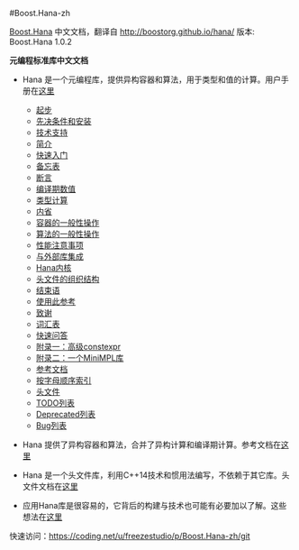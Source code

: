 #Boost.Hana-zh

[Boost.Hana](https://github.com/boostorg/hana) 中文文档，翻译自 <http://boostorg.github.io/hana/>
版本: Boost.Hana 1.0.2

**元编程标准库中文文档**

* Hana 是一个元编程库，提供异构容器和算法，用于类型和值的计算。用户手册在[这里](./hana-zh.md)

    * [起步](./hana-zh.md#起步)
    * [先决条件和安装](./hana-zh.md#先决条件和安装)
    * [技术支持](./hana-zh.md#技术支持)
    * [简介](./hana-zh.md#简介)
    * [快速入门](./hana-zh.md#快速入门)
    * [备忘表](./hana-zh.md#备忘表)
    * [断言](./hana-zh.md#断言)
    * [编译期数值](./hana-zh.md#编译期数值)
    * [类型计算](./hana-zh.md#类型计算)
    * [内省](./hana-zh.md#内省)
    * [容器的一般性操作](./hana-zh.md#容器的一般性操作)
    * [算法的一般性操作](./hana-zh.md#算法的一般性操作)
    * [性能注意事项](./hana-zh.md#性能注意事项)
    * [与外部库集成](./hana-zh.md#与外部库集成)
    * [Hana内核](./hana-zh.md#Hana内核)
    * [头文件的组织结构](./hana-zh.md#头文件的组织结构)
    * [结束语](./hana-zh.md#结束语)
    * [使用此参考](./hana-zh.md#使用此参考)
    * [致谢](./hana-zh.md#致谢)
    * [词汇表](./hana-zh.md#词汇表)
    * [快速问答](./hana-zh.md#快速问答)
    * [附录一：高级constexpr](./hana-zh.md#附录一：高级constexpr)
    * [附录二：一个MiniMPL库](./hana-zh.md#附录二：一个MiniMPL库)
    * [参考文档](./hana-reference-zh.md)
    * [按字母顺序索引](./hana-zh.md#按字母顺序索引)
    * [头文件](./hana-header-zh.md)
    * [TODO列表](./hana-zh.md#TODO列表)
    * [Deprecated列表](./hana-zh.md#Deprecated列表)
    * [Bug列表](./hana-zh.md#Bug列表)

* Hana 提供了异构容器和算法，合并了异构计算和编译期计算。参考文档在[这里](./hana-reference-zh.md)

* Hana 是一个头文件库，利用C++14技术和惯用法编写，不依赖于其它库。头文件文档在[这里](./hana-header-zh.md)

* 应用Hana库是很容易的，它背后的构建与技术也可能有必要加以了解。这些想法在[这里](./hana-misc.md)

快速访问：<https://coding.net/u/freezestudio/p/Boost.Hana-zh/git>